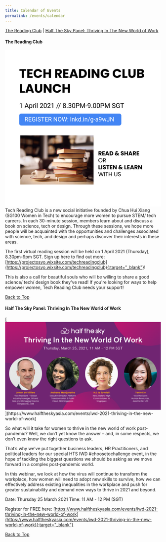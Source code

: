 ```yaml
---
title: Calendar of Events
permalink: /events/calendar
---
```


<a name="top"></a>
[The Reading Club](#2) | [Half The Sky Panel: Thriving In The New World of Work](#3)


<a name="2"></a>
<h4><strong>The Reading Club</strong></h4>

[<img src="/images/calendar/TRC_Launch.png">](https://lnkd.in/g-a9wJN)
Tech Reading Club is a new social initiative founded by Chua Hui Xiang (SG100 Women in Tech) to encourage more women to pursue STEM/ tech careers. In each 30-minute session, members learn about and discuss a book on science, tech or design. Through these sessions, we hope more people will be acquainted with the opportunities and challenges associated with science, tech, and design and perhaps discover their interests in these areas. 

The first virtual reading session will be held on 1 April 2021 (Thursday), 8.30pm-9pm SGT. Sign up here to find out more: [https://projectosyo.wixsite.com/techreadingclub](https://projectosyo.wixsite.com/techreadingclub){:target="_blank"}! 

This is also a call for beautiful souls who will be willing to share a good science/ tech/ design book they've read! If you're looking for ways to help empower women, Tech Reading Club needs your support!

[Back to Top](#top)


<a name="3"></a>
<h4><strong>Half The Sky Panel: Thriving In The New World of Work</strong></h4>
[<img src="/images/calendar/Half The Sky Panel.png">](https://www.halftheskyasia.com/events/iwd-2021-thriving-in-the-new-world-of-work)

So what will it take for women to thrive in the new world of work post-pandemic? Well, we don’t yet know the answer – and, in some respects, we don’t even know the right questions to ask.

That’s why we’ve put together business leaders, HR Practitioners, and political leaders for our special HTS IWD #choosetochallenge event, in the hope of tackling the biggest questions we should be asking as we move forward in a complex post-pandemic world.

In this webinar, we look at how the virus will continue to transform the workplace, how women will need to adopt new skills to survive, how we can effectively address existing inequalities in the workplace and push for greater sustainability and demand new ways to thrive in 2021 and beyond.

Date: Thursday 25 March 2021
Time: 11 AM - 12 PM (SGT)

Register for FREE here: [https://www.halftheskyasia.com/events/iwd-2021-thriving-in-the-new-world-of-work](https://www.halftheskyasia.com/events/iwd-2021-thriving-in-the-new-world-of-work){:target="_blank"}

[Back to Top](#top)